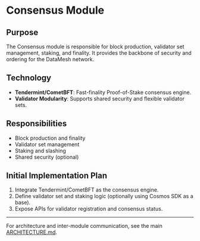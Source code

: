 # Consensus Module

## Purpose
The Consensus module is responsible for block production, validator set management, staking, and finality. It provides the backbone of security and ordering for the DataMesh network.

## Technology
- **Tendermint/CometBFT**: Fast-finality Proof-of-Stake consensus engine.
- **Validator Modularity**: Supports shared security and flexible validator sets.

## Responsibilities
- Block production and finality
- Validator set management
- Staking and slashing
- Shared security (optional)

## Initial Implementation Plan
1. Integrate Tendermint/CometBFT as the consensus engine.
2. Define validator set and staking logic (optionally using Cosmos SDK as a base).
3. Expose APIs for validator registration and consensus status.

---

For architecture and inter-module communication, see the main [ARCHITECTURE.md](../docs/ARCHITECTURE.md). 